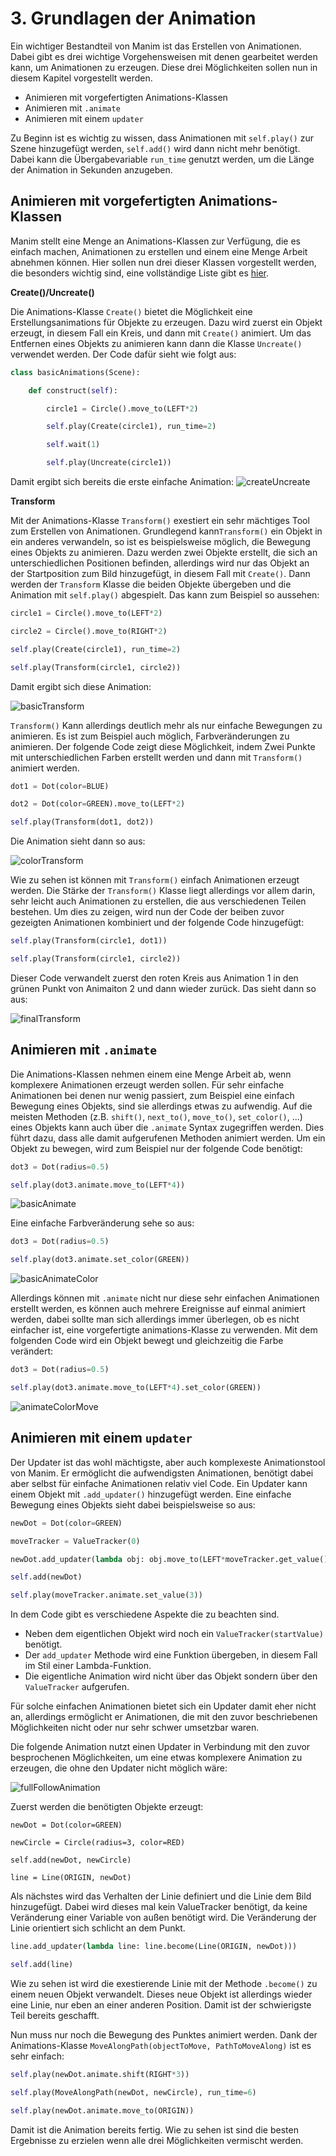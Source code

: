 # 3. Grundlagen der Animation

Ein wichtiger Bestandteil von Manim ist das Erstellen von Animationen. Dabei gibt es drei wichtige Vorgehensweisen mit denen gearbeitet werden kann, um Animationen zu erzeugen. Diese drei Möglichkeiten sollen nun in diesem Kapitel vorgestellt werden.

- Animieren mit vorgefertigten Animations-Klassen
- Animieren mit ```.animate```
- Animieren mit einem ```updater```

Zu Beginn ist es wichtig zu wissen, dass Animationen mit ```self.play()``` zur Szene hinzugefügt werden, ```self.add()``` wird dann nicht mehr benötigt. Dabei kann die Übergabevariable ```run_time``` genutzt werden, um die Länge der Animation in Sekunden anzugeben.

## Animieren mit vorgefertigten Animations-Klassen

Manim stellt eine Menge an Animations-Klassen zur Verfügung, die es einfach machen, Animationen zu erstellen und einem eine Menge Arbeit abnehmen können. Hier sollen nun drei dieser Klassen vorgestellt werden, die besonders wichtig sind, eine vollständige Liste gibt es [hier](https://docs.manim.community/en/stable/reference_index/animations.html).


**Create()/Uncreate()**

Die Animations-Klasse ```Create()``` bietet die Möglichkeit eine Erstellungsanimations für Objekte zu erzeugen. Dazu wird zuerst ein Objekt erzeugt, in diesem Fall ein Kreis, und dann mit ```Create()``` animiert. Um das Entfernen eines Objekts zu animieren kann dann die Klasse ```Uncreate()``` verwendet werden. Der Code dafür sieht wie folgt aus:

```python
class basicAnimations(Scene):

    def construct(self):

        circle1 = Circle().move_to(LEFT*2)

        self.play(Create(circle1), run_time=2)

        self.wait(1)

        self.play(Uncreate(circle1))
```
Damit ergibt sich bereits die erste einfache Animation:
![createUncreate](./mediaFiles/createUncreate.gif) 

**Transform**

Mit der Animations-Klasse ```Transform()``` exestiert ein sehr mächtiges Tool zum Erstellen von Animationen. Grundlegend kann```Transform()``` ein Objekt in ein anderes verwandeln, so ist es beispielsweise möglich, die Bewegung eines Objekts zu animieren. Dazu werden zwei Objekte erstellt, die sich an unterschiedlichen Positionen befinden, allerdings wird nur das Objekt an der Startposition zum Bild hinzugefügt, in diesem Fall mit ```Create()```. Dann werden der ```Transform``` Klasse die beiden Objekte übergeben und die Animation mit ```self.play()``` abgespielt. Das kann zum Beispiel so aussehen:

```python
circle1 = Circle().move_to(LEFT*2)

circle2 = Circle().move_to(RIGHT*2)

self.play(Create(circle1), run_time=2)

self.play(Transform(circle1, circle2))
```

Damit ergibt sich diese Animation:

![basicTransform](./mediaFiles/basicTransform.gif)

```Transform()``` Kann allerdings deutlich mehr als nur einfache Bewegungen zu animieren. Es ist zum Beispiel auch möglich, Farbveränderungen zu animieren. Der folgende Code zeigt diese Möglichkeit, indem Zwei Punkte mit unterschiedlichen Farben erstellt werden und dann mit ```Transform()``` animiert werden.

```python
dot1 = Dot(color=BLUE)

dot2 = Dot(color=GREEN).move_to(LEFT*2)

self.play(Transform(dot1, dot2))
```

Die Animation sieht dann so aus:

![colorTransform](./mediaFiles/colorTransform.gif)

Wie zu sehen ist können mit ```Transform()``` einfach Animationen erzeugt werden. Die Stärke der ```Transform()``` Klasse liegt allerdings vor allem darin, sehr leicht auch Animationen zu erstellen, die aus verschiedenen Teilen bestehen. Um dies zu zeigen, wird nun der Code der beiben zuvor gezeigten Animationen kombiniert und der folgende Code hinzugefügt:

```python
self.play(Transform(circle1, dot1))

self.play(Transform(circle1, circle2))
```

Dieser Code verwandelt zuerst den roten Kreis aus Animation 1 in den grünen Punkt von Animaiton 2 und dann wieder zurück. Das sieht dann so aus:

![finalTransform](./mediaFiles/finalTransform.gif)

## Animieren mit ```.animate```

Die Animations-Klassen nehmen einem eine Menge Arbeit ab, wenn komplexere Animationen erzeugt werden sollen. Für sehr einfache Animationen bei denen nur wenig passiert, zum Beispiel eine einfach Bewegung eines Objekts, sind sie allerdings etwas zu aufwendig. Auf die meisten Methoden (z.B. ```shift()```, ```next_to()```, ```move_to()```, ```set_color()```, ...) eines Objekts kann auch über die ```.animate``` Syntax zugegriffen werden. Dies führt dazu, dass alle damit aufgerufenen Methoden animiert werden. Um ein Objekt zu bewegen, wird zum Beispiel nur der folgende Code benötigt: 

```python
dot3 = Dot(radius=0.5)

self.play(dot3.animate.move_to(LEFT*4))
```

![basicAnimate](./mediaFiles/basicAnimate.gif)

Eine einfache Farbveränderung sehe so aus:

```python
dot3 = Dot(radius=0.5)

self.play(dot3.animate.set_color(GREEN))
```

![basicAnimateColor](./mediaFiles/basicAnimateColor.gif)

Allerdings können mit ```.animate``` nicht nur diese sehr einfachen Animationen erstellt werden, es können auch mehrere Ereignisse auf einmal animiert werden, dabei sollte man sich allerdings immer überlegen, ob es nicht einfacher ist, eine vorgefertigte animations-Klasse zu verwenden. Mit dem folgenden Code wird ein Objekt bewegt und gleichzeitig die Farbe verändert:

```python
dot3 = Dot(radius=0.5)

self.play(dot3.animate.move_to(LEFT*4).set_color(GREEN))
```

![animateColorMove](./mediaFiles/animateColorMove.gif)

## Animieren mit einem ```updater```

Der Updater ist das wohl mächtigste, aber auch komplexeste Animationstool von Manim. Er ermöglicht die aufwendigsten Animationen, benötigt dabei aber selbst für einfache Animationen relativ viel Code. Ein Updater kann einem Objekt mit ```.add_updater()``` hinzugefügt werden. Eine einfache Bewegung eines Objekts sieht dabei beispielsweise so aus:

```python
newDot = Dot(color=GREEN)

moveTracker = ValueTracker(0)

newDot.add_updater(lambda obj: obj.move_to(LEFT*moveTracker.get_value()))

self.add(newDot)

self.play(moveTracker.animate.set_value(3))
```

In dem Code gibt es verschiedene Aspekte die zu beachten sind.

- Neben dem eigentlichen Objekt wird noch ein ```ValueTracker(startValue)``` benötigt.
- Der ```add_updater``` Methode wird eine Funktion übergeben, in diesem Fall im Stil einer Lambda-Funktion.
- Die eigentliche Animation wird nicht über das Objekt sondern über den ```ValueTracker``` aufgerufen.

Für solche einfachen Animationen bietet sich ein Updater damit eher nicht an, allerdings ermöglicht er Animationen, die mit den zuvor beschriebenen Möglichkeiten nicht oder nur sehr schwer umsetzbar waren. 


Die folgende Animation nutzt einen Updater in Verbindung mit den zuvor besprochenen Möglichkeiten, um eine etwas komplexere Animation zu erzeugen, die ohne den Updater nicht möglich wäre:

![fullFollowAnimation](./mediaFiles/fullFollowAnimation.gif)

Zuerst werden die benötigten Objekte erzeugt:

```pyhton
newDot = Dot(color=GREEN)

newCircle = Circle(radius=3, color=RED)

self.add(newDot, newCircle)

line = Line(ORIGIN, newDot)
```

Als nächstes wird das Verhalten der Linie definiert und die Linie dem Bild hinzugefügt. Dabei wird dieses mal kein ValueTracker benötigt, da keine Veränderung einer Variable von außen benötigt wird. Die Veränderung der Linie orientiert sich schlicht an dem Punkt.

```python
line.add_updater(lambda line: line.become(Line(ORIGIN, newDot)))

self.add(line)
```

Wie zu sehen ist wird die exestierende Linie mit der Methode ```.become()``` zu einem neuen Objekt verwandelt. Dieses neue Objekt ist allerdings wieder eine Linie, nur eben an einer anderen Position. Damit ist der schwierigste Teil bereits geschafft.

Nun muss nur noch die Bewegung des Punktes animiert werden. Dank der Animations-Klasse ```MoveAlongPath(objectToMove, PathToMoveAlong)``` ist es sehr einfach:

```python
self.play(newDot.animate.shift(RIGHT*3))

self.play(MoveAlongPath(newDot, newCircle), run_time=6)

self.play(newDot.animate.move_to(ORIGIN))
```

Damit ist die Animation bereits fertig. Wie zu sehen ist sind die besten Ergebnisse zu erzielen wenn alle drei Möglichkeiten vermischt werden.